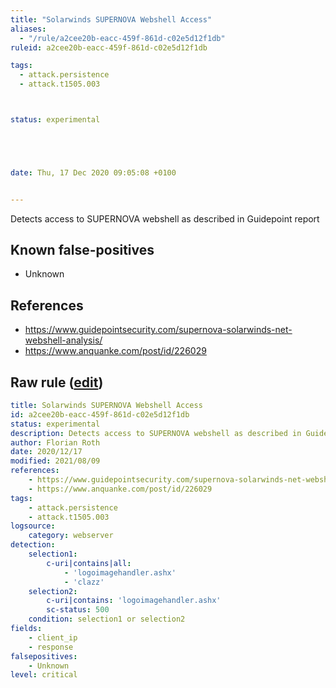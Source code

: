 ```yaml
---
title: "Solarwinds SUPERNOVA Webshell Access"
aliases:
  - "/rule/a2cee20b-eacc-459f-861d-c02e5d12f1db"
ruleid: a2cee20b-eacc-459f-861d-c02e5d12f1db

tags:
  - attack.persistence
  - attack.t1505.003



status: experimental





date: Thu, 17 Dec 2020 09:05:08 +0100


---
```


Detects access to SUPERNOVA webshell as described in Guidepoint report

<!--more-->


## Known false-positives

* Unknown



## References

* https://www.guidepointsecurity.com/supernova-solarwinds-net-webshell-analysis/
* https://www.anquanke.com/post/id/226029


## Raw rule ([edit](https://github.com/SigmaHQ/sigma/edit/master/rules/web/web_solarwinds_supernova_webshell.yml))
```yaml
title: Solarwinds SUPERNOVA Webshell Access
id: a2cee20b-eacc-459f-861d-c02e5d12f1db
status: experimental
description: Detects access to SUPERNOVA webshell as described in Guidepoint report
author: Florian Roth
date: 2020/12/17
modified: 2021/08/09
references:
    - https://www.guidepointsecurity.com/supernova-solarwinds-net-webshell-analysis/
    - https://www.anquanke.com/post/id/226029
tags:
    - attack.persistence
    - attack.t1505.003
logsource:
    category: webserver
detection:
    selection1:
        c-uri|contains|all:
            - 'logoimagehandler.ashx'
            - 'clazz'
    selection2:
        c-uri|contains: 'logoimagehandler.ashx'
        sc-status: 500
    condition: selection1 or selection2
fields:
    - client_ip
    - response
falsepositives:
    - Unknown
level: critical
```
